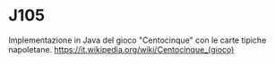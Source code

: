 # J105

Implementazione in Java del gioco "Centocinque" con le carte tipiche napoletane.
https://it.wikipedia.org/wiki/Centocinque_(gioco)
